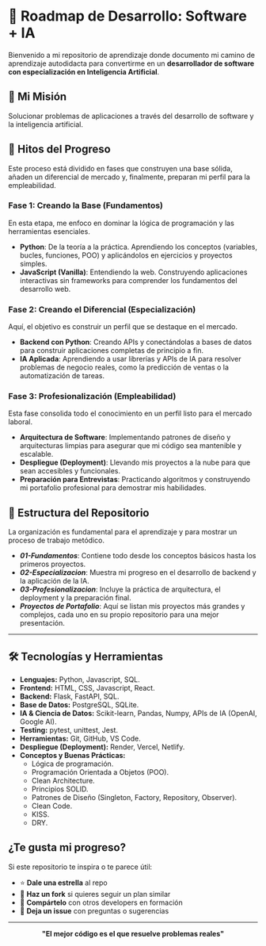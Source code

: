 # 🚀 Roadmap de Desarrollo: Software + IA

Bienvenido a mi repositorio de aprendizaje donde documento mi camino de aprendizaje autodidacta para convertirme en un **desarrollador de software con especialización en Inteligencia Artificial**.  

## 🎯 Mi Misión

Solucionar problemas de aplicaciones a través del desarrollo de software y la inteligencia artificial.

## 📅 Hitos del Progreso

Este proceso está dividido en fases que construyen una base sólida, añaden un diferencial de mercado y, finalmente, preparan mi perfil para la empleabilidad.

### Fase 1: Creando la Base (Fundamentos)

En esta etapa, me enfoco en dominar la lógica de programación y las herramientas esenciales.

- **Python**: De la teoría a la práctica. Aprendiendo los conceptos (variables, bucles, funciones, POO) y aplicándolos en ejercicios y proyectos simples.
- **JavaScript (Vanilla)**: Entendiendo la web. Construyendo aplicaciones interactivas sin frameworks para comprender los fundamentos del desarrollo web.

### Fase 2: Creando el Diferencial (Especialización)

Aquí, el objetivo es construir un perfil que se destaque en el mercado.

- **Backend con Python**: Creando APIs y conectándolas a bases de datos para construir aplicaciones completas de principio a fin.
- **IA Aplicada**: Aprendiendo a usar librerías y APIs de IA para resolver problemas de negocio reales, como la predicción de ventas o la automatización de tareas.

### Fase 3: Profesionalización (Empleabilidad)

Esta fase consolida todo el conocimiento en un perfil listo para el mercado laboral.

- **Arquitectura de Software**: Implementando patrones de diseño y arquitecturas limpias para asegurar que mi código sea mantenible y escalable.
- **Despliegue (Deployment)**: Llevando mis proyectos a la nube para que sean accesibles y funcionales.
- **Preparación para Entrevistas**: Practicando algoritmos y construyendo mi portafolio profesional para demostrar mis habilidades.

## 📁 Estructura del Repositorio

La organización es fundamental para el aprendizaje y para mostrar un proceso de trabajo metódico.

  - ***01-Fundamentos***: Contiene todo desde los conceptos básicos hasta los primeros proyectos.
  - ***02-Especializacion***: Muestra mi progreso en el desarrollo de backend y la aplicación de la IA.
  - ***03-Profesionalizacion***: Incluye la práctica de arquitectura, el deployment y la preparación final.
  - ***Proyectos de Portafolio***: Aquí se listan mis proyectos más grandes y complejos, cada uno en su propio repositorio para una mejor presentación.

---

## 🛠️ Tecnologías y Herramientas

- **Lenguajes:** Python, Javascript, SQL.  
- **Frontend:** HTML, CSS, Javascript, React.  
- **Backend:** Flask, FastAPI, SQL.
- **Base de Datos:** PostgreSQL, SQLite. 
- **IA & Ciencia de Datos:** Scikit-learn, Pandas, Numpy, APIs de IA (OpenAI, Google AI).  
- **Testing:** pytest, unittest, Jest.   
- **Herramientas:** Git, GitHub, VS Code.
- **Despliegue (Deployment):** Render, Vercel, Netlify.
- **Conceptos y Buenas Prácticas:**
    * Lógica de programación.
    * Programación Orientada a Objetos (POO).
    * Clean Architecture.
    * Principios SOLID.
    * Patrones de Diseño (Singleton, Factory, Repository, Observer).
    * Clean Code.
    * KISS.
    * DRY.

## ¿Te gusta mi progreso?

Si este repositorio te inspira o te parece útil:
- ⭐ **Dale una estrella** al repo
- 🍴 **Haz un fork** si quieres seguir un plan similar  
- 📢 **Compártelo** con otros developers en formación
- 💬 **Deja un issue** con preguntas o sugerencias

---

<div align="center">
  
  **"El mejor código es el que resuelve problemas reales"**

</div>
